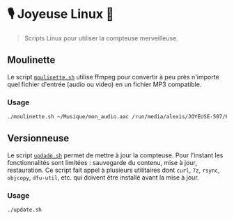 # 🎙️ Joyeuse Linux 🐧
> Scripts Linux pour utiliser la compteuse merveilleuse.

## Moulinette

Le script [`moulinette.sh`](./moulinette.sh) utilise ffmpeg pour convertir à peu près n'importe quel fichier d'entrée (audio ou video) en un fichier MP3 compatible.

### Usage

```bash
./moulinette.sh ~/Musique/mon_audio.aac /run/media/alexis/JOYEUSE-507/FR/LION/mon_audio.mp3
```

## Versionneuse

Le script [`updade.sh`](./update.sh) permet de mettre à jour la compteuse.
Pour l'instant les fonctionnalités sont limitées : sauvegarde du contenu, mise à jour, restauration.
Ce script fait appel à plusieurs utilitaires dont `curl`, `7z`, `rsync`, `objcopy`, `dfu-util`, etc. qui doivent être installé avant la mise à jour.

### Usage

```bash
./update.sh
```
